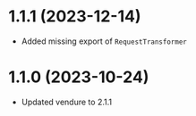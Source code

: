# 1.1.1 (2023-12-14)

- Added missing export of `RequestTransformer`

# 1.1.0 (2023-10-24)

- Updated vendure to 2.1.1
